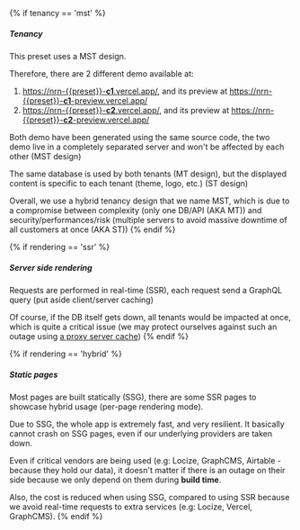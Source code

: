 {% if tenancy == 'mst' %}
##### Tenancy
This preset uses a MST design.

Therefore, there are 2 different demo available at:
1. [https://nrn-{{preset}}-**c1**.vercel.app/](https://nrn-{{preset}}-c1.vercel.app/), and its preview at [https://nrn-{{preset}}-**c1**-preview.vercel.app/](https://nrn-{{preset}}-c1-preview.vercel.app/)
1. [https://nrn-{{preset}}-**c2**.vercel.app/](https://nrn-{{preset}}-c2.vercel.app/), and its preview at [https://nrn-{{preset}}-**c2**-preview.vercel.app/](https://nrn-{{preset}}-c2-preview.vercel.app/)

Both demo have been generated using the same source code, the two demo live in a completely separated server and won't be affected by each other (MST design)

The same database is used by both tenants (MT design), but the displayed content is specific to each tenant (theme, logo, etc.) (ST design)

Overall, we use a hybrid tenancy design that we name MST, which is due to a compromise between complexity (only one DB/API (AKA MT)) and security/performances/risk (multiple servers to avoid massive downtime of all customers at once (AKA ST))
{% endif %}



{% if rendering == 'ssr' %}
##### Server side rendering
Requests are performed in real-time (SSR), each request send a GraphQL query (put aside client/server caching)

Of course, if the DB itself gets down, all tenants would be impacted at once, which is quite a critical issue (we may protect ourselves against such an outage using [a proxy server cache](https://github.com/UnlyEd/GraphCMS-cache-boilerplate))
{% endif %}



{% if rendering == 'hybrid' %}
##### Static pages
Most pages are built statically (SSG), there are some SSR pages to showcase hybrid usage (per-page rendering mode).

Due to SSG, the whole app is extremely fast, and very resilient. It basically cannot crash on SSG pages, even if our underlying providers are taken down.

Even if critical vendors are being used (e.g: Locize, GraphCMS, Airtable - because they hold our data), it doesn't matter if there is an outage on their side because we only depend on them during **build time**.

Also, the cost is reduced when using SSG, compared to using SSR because we avoid real-time requests to extra services (e.g: Locize, Vercel, GraphCMS).
{% endif %}
